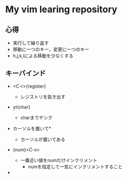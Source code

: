 # My vim learing repository

## 心得
- 実行して繰り返す
- 移動に一つのキー，変更に一つのキー
- h,j,k,lによる移動を少なくする

## キーバインド

- \<C-r\>{register}
    - レジストリを抜き出す
 
 - yt{char}
    - charまでヤンク

- カーソルを置いて\*
    - カーソルが置いてある 

- {num}\<C-x\>
    - 一番近い値をnumだけインクリメント
        - numを指定して一気にインクリメントすること
 -  
